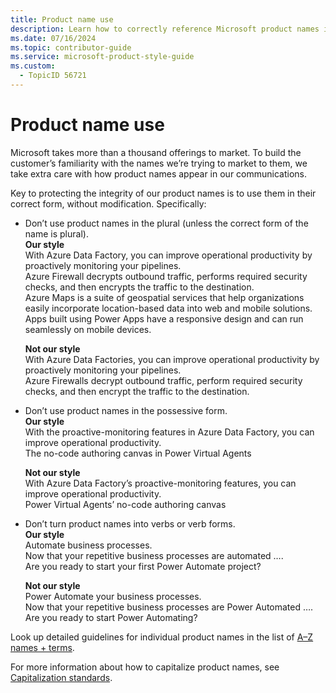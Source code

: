```yaml
---
title: Product name use
description: Learn how to correctly reference Microsoft product names in documentation to maintain brand integrity. Follow guidelines on avoiding plural, possessive, and verb forms of product names.
ms.date: 07/16/2024
ms.topic: contributor-guide
ms.service: microsoft-product-style-guide
ms.custom:
  - TopicID 56721
---
```



# Product name use

Microsoft takes more than a thousand offerings to market. To build the customer’s familiarity with the names we’re trying to market to them, we take extra care with how product names appear in our communications.

Key to protecting the integrity of our product names is to use them in their correct form, without modification. Specifically:

- Don’t use product names in the plural (unless the correct form of the name is plural).  
  **Our style**  
  With Azure Data Factory, you can improve operational productivity by proactively monitoring your pipelines.  
  Azure Firewall decrypts outbound traffic, performs required security checks, and then encrypts the traffic to the destination.  
  Azure Maps is a suite of geospatial services that help organizations easily incorporate location-based data into web and mobile solutions.  
  Apps built using Power Apps have a responsive design and can run seamlessly on mobile devices.  
  
  **Not our style**  
  With Azure Data Factories, you can improve operational productivity by proactively monitoring your pipelines.  
  Azure Firewalls decrypt outbound traffic, perform required security checks, and then encrypt the traffic to the destination.

- Don’t use product names in the possessive form.  
  **Our style**  
  With the proactive-monitoring features in Azure Data Factory, you can improve operational productivity.  
  The no-code authoring canvas in Power Virtual Agents  
  
  **Not our style**  
  With Azure Data Factory’s proactive-monitoring features, you can improve operational productivity.  
  Power Virtual Agents’ no-code authoring canvas

- Don’t turn product names into verbs or verb forms.  
  **Our style**  
  Automate business processes.  
  Now that your repetitive business processes are automated ….  
  Are you ready to start your first Power Automate project?  
  
  **Not our style**  
  Power Automate your business processes.  
  Now that your repetitive business processes are Power Automated ….  
  Are you ready to start Power Automating?

Look up detailed guidelines for individual product names in the list of [A–Z names + terms](~\a_z_names_terms\az-names-and-terms.md).

For more information about how to capitalize product names, see [Capitalization standards](~\capitalization-standards\capitalization-standards.md).

